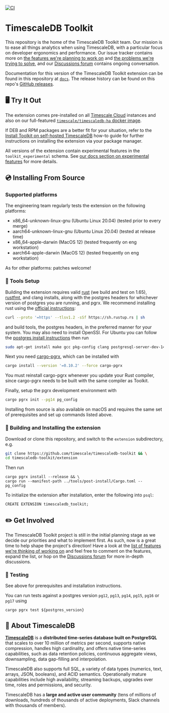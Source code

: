 [![CI](https://github.com/timescale/timescaledb-toolkit/actions/workflows/ci.yml/badge.svg?branch=main)](https://github.com/timescale/timescaledb-toolkit/actions/workflows/ci.yml)


# TimescaleDB Toolkit #

This repository is the home of the TimescaleDB Toolkit team. Our mission is to
ease all things analytics when using TimescaleDB, with a particular focus on
developer ergonomics and performance. Our issue tracker contains more
on [the features we're planning to work on](https://github.com/timescale/timescaledb-toolkit/labels/proposed-feature)
and [the problems we're trying to solve](https://github.com/timescale/timescaledb-toolkit/labels/feature-request),
and our [Discussions forum](https://github.com/timescale/timescaledb-toolkit/discussions) contains ongoing conversation.

Documentation for this version of the TimescaleDB Toolkit extension can be found
in this repository at [`docs`](https://github.com/timescale/timescaledb-toolkit/tree/main/docs).
The release history can be found on this repo's [GitHub releases](https://github.com/timescale/timescaledb-toolkit/releases).


## 🖥 Try It Out ##

The extension comes pre-installed on all [Timescale Cloud](https://www.timescale.com/products#timescale-cloud) instances and also on our full-featured [`timescale/timescaledb-ha` docker image](https://hub.docker.com/r/timescale/timescaledb-ha). 

If DEB and RPM packages are a better fit for your situation, refer to the [Install Toolkit on self-hosted TimescaleDB](https://docs.timescale.com/self-hosted/latest/tooling/install-toolkit/#install-toolkit-on-self-hosted-timescaledb) how-to guide for further instructions on installing the extension via your package manager.

All versions of the extension contain experimental features in the `toolkit_experimental` schema. See [our docs section on experimental features](/docs/README.md#tag-notes) for more details.

## 💿 Installing From Source ##

### Supported platforms

The engineering team regularly tests the extension on the following platforms:

- x86_64-unknown-linux-gnu (Ubuntu Linux 20.04) (tested prior to every merge)
- aarch64-unknown-linux-gnu (Ubuntu Linux 20.04) (tested at release time)
- x86_64-apple-darwin (MacOS 12) (tested frequently on eng workstation)
- aarch64-apple-darwin (MacOS 12) (tested frequently on eng workstation)

As for other platforms:  patches welcome!

### 🔧 Tools Setup ###

Building the extension requires valid [rust](https://www.rust-lang.org/) (we build and test on 1.65), [rustfmt](https://github.com/rust-lang/rustfmt), and clang installs, along with the postgres headers for whichever version of postgres you are running, and pgrx.
We recommend installing rust using the [official instructions](https://www.rust-lang.org/tools/install):
```bash
curl --proto '=https' --tlsv1.2 -sSf https://sh.rustup.rs | sh
```
and build tools, the postgres headers, in the preferred manner for your system. You may also need to install OpenSSl.
For Ubuntu you can follow the [postgres install instructions](https://www.postgresql.org/download/linux/ubuntu/) then run
```bash
sudo apt-get install make gcc pkg-config clang postgresql-server-dev-14 libssl-dev
```

Next you need [cargo-pgrx](https://github.com/tcdi/pgrx), which can be installed with
```bash
cargo install --version '=0.10.2' --force cargo-pgrx
```

You must reinstall cargo-pgrx whenever you update your Rust compiler, since cargo-pgrx needs to be built with the same compiler as Toolkit.

Finally, setup the pgrx development environment with

```bash
cargo pgrx init --pg14 pg_config
```


Installing from source is also available on macOS and requires the same set of prerequisites and set up commands listed above.

### 💾 Building and Installing the extension ###

Download or clone this repository, and switch to the `extension` subdirectory, e.g.
```bash
git clone https://github.com/timescale/timescaledb-toolkit && \
cd timescaledb-toolkit/extension
```
Then run
```
cargo pgrx install --release && \
cargo run --manifest-path ../tools/post-install/Cargo.toml -- pg_config
```

To initialize the extension after installation, enter the following into `psql`:
```
CREATE EXTENSION timescaledb_toolkit;
```

## ✏️ Get Involved ##

The TimescaleDB Toolkit project is still in the initial planning stage as we
decide our priorities and what to implement first. As such, now is a great time
to help shape the project's direction! Have a look at the
[list of features we're thinking of working on](https://github.com/timescale/timescaledb-toolkit/labels/proposed-feature)
and feel free to comment on the features, expand the list, or
hop on the [Discussions forum](https://github.com/timescale/timescaledb-toolkit/discussions) for more in-depth discussions.

### 🔨 Testing ###

See above for prerequisites and installation instructions.

You can run tests against a postgres version `pg12`, `pg13`, `pg14`, `pg15`, `pg16` or `pg17` using

```
cargo pgrx test ${postgres_version}
```


## 🐯 About TimescaleDB

**[TimescaleDB](https://github.com/timescale/timescaledb)** is a
**distributed time-series database built on PostgreSQL** that scales to
over 10 million of metrics per second, supports native compression,
handles high cardinality, and offers native time-series capabilities,
such as data retention policies, continuous aggregate views,
downsampling, data gap-filling and interpolation.

TimescaleDB also supports full SQL, a variety of data types (numerics,
text, arrays, JSON, booleans), and ACID semantics. Operationally mature
capabilities include high availability, streaming backups, upgrades over
time, roles and permissions, and security.

TimescaleDB has a **large and active user community** (tens of millions
of downloads, hundreds of thousands of active deployments, Slack channels
with thousands of members).

